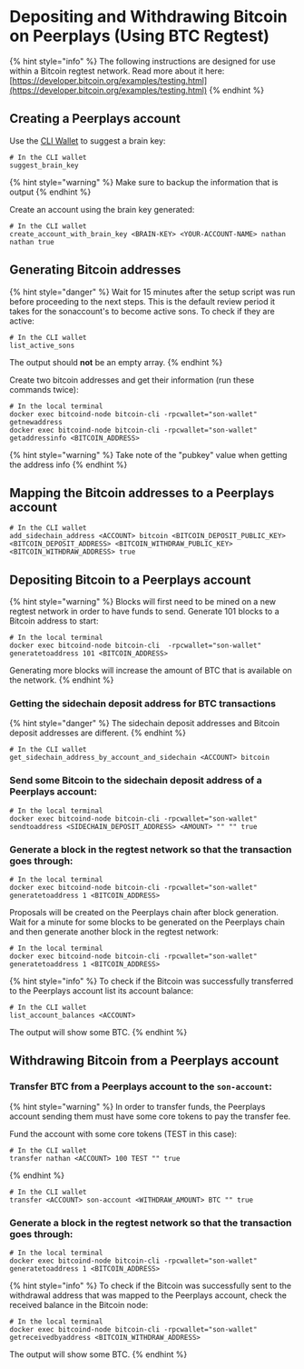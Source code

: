 # Depositing and Withdrawing Bitcoin on Peerplays \(Using BTC Regtest\)

{% hint style="info" %}
The following instructions are designed for use within a Bitcoin regtest network. Read more about it here: [https://developer.bitcoin.org/examples/testing.html](https://developer.bitcoin.org/examples/testing.html)
{% endhint %}

## Creating a Peerplays account

Use the [CLI Wallet](./#using-the-cli-wallet) to suggest a brain key:

```text
# In the CLI wallet
suggest_brain_key
```

{% hint style="warning" %}
Make sure to backup the information that is output
{% endhint %}

Create an account using the brain key generated:

```text
# In the CLI wallet
create_account_with_brain_key <BRAIN-KEY> <YOUR-ACCOUNT-NAME> nathan nathan true
```

## Generating Bitcoin addresses

{% hint style="danger" %}
Wait for 15 minutes after the setup script was run before proceeding to the next steps. This is the default review period it takes for the sonaccount's to become active sons. To check if they are active:

```text
# In the CLI wallet
list_active_sons
```

The output should **not** be an empty array.
{% endhint %}

Create two bitcoin addresses and get their information \(run these commands twice\):

```text
# In the local terminal
docker exec bitcoind-node bitcoin-cli -rpcwallet="son-wallet" getnewaddress
docker exec bitcoind-node bitcoin-cli -rpcwallet="son-wallet" getaddressinfo <BITCOIN_ADDRESS>
```

{% hint style="warning" %}
Take note of the "pubkey" value when getting the address info
{% endhint %}

## Mapping the Bitcoin addresses to a Peerplays account

```text
# In the CLI wallet
add_sidechain_address <ACCOUNT> bitcoin <BITCOIN_DEPOSIT_PUBLIC_KEY> <BITCOIN_DEPOSIT_ADDRESS> <BITCOIN_WITHDRAW_PUBLIC_KEY> <BITCOIN_WITHDRAW_ADDRESS> true
```

## Depositing Bitcoin to a Peerplays account

{% hint style="warning" %}
Blocks will first need to be mined on a new regtest network in order to have funds to send. Generate 101 blocks to a Bitcoin address to start:

```text
# In the local terminal
docker exec bitcoind-node bitcoin-cli  -rpcwallet="son-wallet" generatetoaddress 101 <BITCOIN_ADDRESS>
```

Generating more blocks will increase the amount of BTC that is available on the network.
{% endhint %}

### Getting the sidechain deposit address for BTC transactions

{% hint style="danger" %}
The sidechain deposit addresses and Bitcoin deposit addresses are different.
{% endhint %}

```text
# In the CLI wallet
get_sidechain_address_by_account_and_sidechain <ACCOUNT> bitcoin
```

### Send some Bitcoin to the sidechain deposit address of a Peerplays account:

```text
# In the local terminal
docker exec bitcoind-node bitcoin-cli -rpcwallet="son-wallet" sendtoaddress <SIDECHAIN_DEPOSIT_ADDRESS> <AMOUNT> "" "" true
```

### Generate a block in the regtest network so that the transaction goes through:

```text
# In the local terminal
docker exec bitcoind-node bitcoin-cli -rpcwallet="son-wallet" generatetoaddress 1 <BITCOIN_ADDRESS>
```

Proposals will be created on the Peerplays chain after block generation. Wait for a minute for some blocks to be generated on the Peerplays chain and then generate another block in the regtest network: 

```text
# In the local terminal
docker exec bitcoind-node bitcoin-cli -rpcwallet="son-wallet" generatetoaddress 1 <BITCOIN_ADDRESS>
```

{% hint style="info" %}
To check if the Bitcoin was successfully transferred to the Peerplays account list its account balance:

```text
# In the CLI wallet
list_account_balances <ACCOUNT>
```

The output will show some BTC.
{% endhint %}

## Withdrawing Bitcoin from a Peerplays account

### Transfer BTC from a Peerplays account to the `son-account`:

{% hint style="warning" %}
In order to transfer funds, the Peerplays account sending them must have some core tokens to pay the transfer fee.  
  
Fund the account with some core tokens \(TEST in this case\):

```text
# In the CLI wallet
transfer nathan <ACCOUNT> 100 TEST "" true
```
{% endhint %}

```text
# In the CLI wallet
transfer <ACCOUNT> son-account <WITHDRAW_AMOUNT> BTC "" true
```

### Generate a block in the regtest network so that the transaction goes through:

```text
# In the local terminal
docker exec bitcoind-node bitcoin-cli -rpcwallet="son-wallet" generatetoaddress 1 <BITCOIN_ADDRESS>
```

{% hint style="info" %}
To check if the Bitcoin was successfully sent to the withdrawal address that was mapped to the Peerplays account, check the received balance in the Bitcoin node:

```text
# In the local terminal
docker exec bitcoind-node bitcoin-cli -rpcwallet="son-wallet" getreceivedbyaddress <BITCOIN_WITHDRAW_ADDRESS>
```

The output will show some BTC.
{% endhint %}

